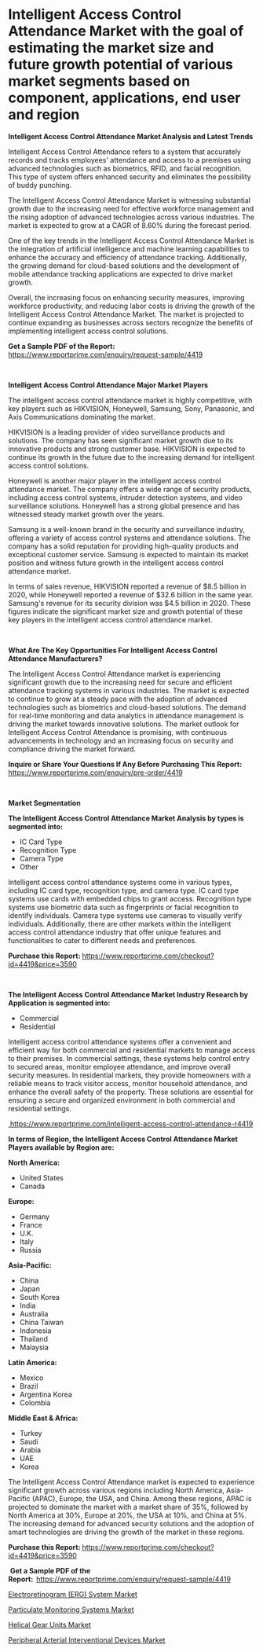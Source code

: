 <p><h1>Intelligent Access Control Attendance Market with the goal of estimating the market size and future growth potential of various market segments based on component, applications, end user and region</h1></p><p><strong>Intelligent Access Control Attendance Market Analysis and Latest Trends</strong></p>
<p><p>Intelligent Access Control Attendance refers to a system that accurately records and tracks employees' attendance and access to a premises using advanced technologies such as biometrics, RFID, and facial recognition. This type of system offers enhanced security and eliminates the possibility of buddy punching.</p><p>The Intelligent Access Control Attendance Market is witnessing substantial growth due to the increasing need for effective workforce management and the rising adoption of advanced technologies across various industries. The market is expected to grow at a CAGR of 8.60% during the forecast period.</p><p>One of the key trends in the Intelligent Access Control Attendance Market is the integration of artificial intelligence and machine learning capabilities to enhance the accuracy and efficiency of attendance tracking. Additionally, the growing demand for cloud-based solutions and the development of mobile attendance tracking applications are expected to drive market growth.</p><p>Overall, the increasing focus on enhancing security measures, improving workforce productivity, and reducing labor costs is driving the growth of the Intelligent Access Control Attendance Market. The market is projected to continue expanding as businesses across sectors recognize the benefits of implementing intelligent access control solutions.</p></p>
<p><strong>Get a Sample PDF of the Report:&nbsp;</strong> <a href="https://www.reportprime.com/enquiry/request-sample/4419">https://www.reportprime.com/enquiry/request-sample/4419</a></p>
<p>&nbsp;</p>
<p><strong>Intelligent Access Control Attendance Major Market Players</strong></p>
<p><p>The intelligent access control attendance market is highly competitive, with key players such as HIKVISION, Honeywell, Samsung, Sony, Panasonic, and Axis Communications dominating the market. </p><p>HIKVISION is a leading provider of video surveillance products and solutions. The company has seen significant market growth due to its innovative products and strong customer base. HIKVISION is expected to continue its growth in the future due to the increasing demand for intelligent access control solutions.</p><p>Honeywell is another major player in the intelligent access control attendance market. The company offers a wide range of security products, including access control systems, intruder detection systems, and video surveillance solutions. Honeywell has a strong global presence and has witnessed steady market growth over the years.</p><p>Samsung is a well-known brand in the security and surveillance industry, offering a variety of access control systems and attendance solutions. The company has a solid reputation for providing high-quality products and exceptional customer service. Samsung is expected to maintain its market position and witness future growth in the intelligent access control attendance market.</p><p>In terms of sales revenue, HIKVISION reported a revenue of $8.5 billion in 2020, while Honeywell reported a revenue of $32.6 billion in the same year. Samsung's revenue for its security division was $4.5 billion in 2020. These figures indicate the significant market size and growth potential of these key players in the intelligent access control attendance market.</p></p>
<p>&nbsp;</p>
<p><strong>What Are The Key Opportunities For Intelligent Access Control Attendance Manufacturers?</strong></p>
<p><p>The Intelligent Access Control Attendance market is experiencing significant growth due to the increasing need for secure and efficient attendance tracking systems in various industries. The market is expected to continue to grow at a steady pace with the adoption of advanced technologies such as biometrics and cloud-based solutions. The demand for real-time monitoring and data analytics in attendance management is driving the market towards innovative solutions. The market outlook for Intelligent Access Control Attendance is promising, with continuous advancements in technology and an increasing focus on security and compliance driving the market forward.</p></p>
<p><strong>Inquire or Share Your Questions If Any Before Purchasing This Report:</strong> <a href="https://www.reportprime.com/enquiry/pre-order/4419">https://www.reportprime.com/enquiry/pre-order/4419</a></p>
<p>&nbsp;</p>
<p><strong>Market Segmentation</strong></p>
<p><strong>The Intelligent Access Control Attendance Market Analysis by types is segmented into:</strong></p>
<p><ul><li>IC Card Type</li><li>Recognition Type</li><li>Camera Type</li><li>Other</li></ul></p>
<p><p>Intelligent access control attendance systems come in various types, including IC card type, recognition type, and camera type. IC card type systems use cards with embedded chips to grant access. Recognition type systems use biometric data such as fingerprints or facial recognition to identify individuals. Camera type systems use cameras to visually verify individuals. Additionally, there are other markets within the intelligent access control attendance industry that offer unique features and functionalities to cater to different needs and preferences.</p></p>
<p><strong>Purchase this Report:&nbsp;</strong><a href="https://www.reportprime.com/checkout?id=4419&price=3590">https://www.reportprime.com/checkout?id=4419&price=3590</a></p>
<p>&nbsp;</p>
<p><strong>The Intelligent Access Control Attendance Market Industry Research by Application is segmented into:</strong></p>
<p><ul><li>Commercial</li><li>Residential</li></ul></p>
<p><p>Intelligent access control attendance systems offer a convenient and efficient way for both commercial and residential markets to manage access to their premises. In commercial settings, these systems help control entry to secured areas, monitor employee attendance, and improve overall security measures. In residential markets, they provide homeowners with a reliable means to track visitor access, monitor household attendance, and enhance the overall safety of the property. These solutions are essential for ensuring a secure and organized environment in both commercial and residential settings.</p></p>
<p><a href="https://www.reportprime.com/intelligent-access-control-attendance-r4419">&nbsp;https://www.reportprime.com/intelligent-access-control-attendance-r4419</a></p>
<p><strong>In terms of Region, the Intelligent Access Control Attendance Market Players available by Region are:</strong></p>
<p>
    <p> <strong> North America: </strong>
        <ul>
            <li>United States</li>
            <li>Canada</li>
        </ul>
        </p> 
    <p> <strong> Europe: </strong>
        <ul>
            <li>Germany</li>
            <li>France</li>
            <li>U.K.</li>
            <li>Italy</li>
            <li>Russia</li>
        </ul>
        </p> 
    <p> <strong> Asia-Pacific: </strong>
        <ul>
            <li>China</li>
            <li>Japan</li>
            <li>South Korea</li>
            <li>India</li>
            <li>Australia</li>
            <li>China Taiwan</li>
            <li>Indonesia</li>
            <li>Thailand</li>
            <li>Malaysia</li>
        </ul>
        </p> 
    <p> <strong> Latin America: </strong>
        <ul>
            <li>Mexico</li>
            <li>Brazil</li>
            <li>Argentina Korea</li>
            <li>Colombia</li>
        </ul>
        </p> 
    <p> <strong> Middle East & Africa: </strong>
        <ul>
            <li>Turkey</li>
            <li>Saudi</li>
            <li>Arabia</li>
            <li>UAE</li>
            <li>Korea</li>
        </ul>
    </p>
    </p>
<p><p>The Intelligent Access Control Attendance market is expected to experience significant growth across various regions including North America, Asia-Pacific (APAC), Europe, the USA, and China. Among these regions, APAC is projected to dominate the market with a market share of 35%, followed by North America at 30%, Europe at 20%, the USA at 10%, and China at 5%. The increasing demand for advanced security solutions and the adoption of smart technologies are driving the growth of the market in these regions.</p></p>
<p><strong>Purchase this Report: </strong><a href="https://www.reportprime.com/checkout?id=4419&price=3590">https://www.reportprime.com/checkout?id=4419&price=3590</a></p>
<p>&nbsp;<strong>Get a Sample PDF of the Report:&nbsp;&nbsp;</strong><a href="https://www.reportprime.com/enquiry/request-sample/4419">https://www.reportprime.com/enquiry/request-sample/4419</a></p>
<p><strong></strong></p>
<p><p><a href="https://issuu.com/reportprime-2/docs/electroretinogram-erg-system-market-size-2030.pptx">Electroretinogram (ERG) System Market</a></p><p><a href="https://medium.com/@nyahmertz1962/particulate-monitoring-systems-market-industry-trends-and-forecast-for-period-from-2024-to-2031-bddbea3be693">Particulate Monitoring Systems Market</a></p><p><a href="https://medium.com/@bryaneal908/helical-gear-units-market-global-market-share-and-ranking-overall-sales-and-demand-forecast-2024-ae363c676118">Helical Gear Units Market</a></p><p><a href="https://issuu.com/reportprime-2/docs/peripheral-arterial-interventional-devices-market-">Peripheral Arterial Interventional Devices Market</a></p></p>